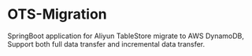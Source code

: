 # OTS-Migration
SpringBoot application for Aliyun TableStore migrate to AWS DynamoDB, Support both full data transfer and incremental data transfer.
